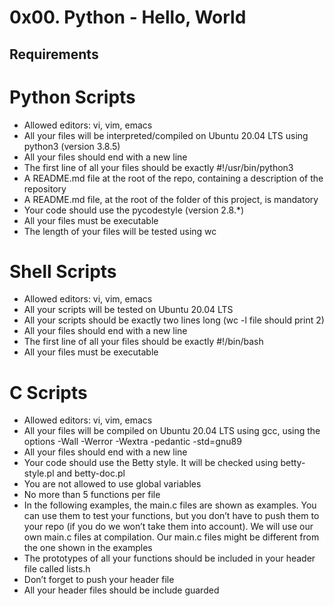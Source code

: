 # 0x00. Python - Hello, World

## Requirements

# Python Scripts
-	Allowed editors: vi, vim, emacs
-	All your files will be interpreted/compiled on Ubuntu 20.04 LTS using python3 (version 3.8.5)
-	All your files should end with a new line
-	The first line of all your files should be exactly #!/usr/bin/python3
-	A README.md file at the root of the repo, containing a description of the repository
-	A README.md file, at the root of the folder of this project, is mandatory
-	Your code should use the pycodestyle (version 2.8.*)
-	All your files must be executable
-	The length of your files will be tested using wc

# Shell Scripts
-	Allowed editors: vi, vim, emacs
-	All your scripts will be tested on Ubuntu 20.04 LTS
-	All your scripts should be exactly two lines long (wc -l file should print 2)
-	All your files should end with a new line
-	The first line of all your files should be exactly #!/bin/bash
-	All your files must be executable

# C Scripts
-	Allowed editors: vi, vim, emacs
-	All your files will be compiled on Ubuntu 20.04 LTS using gcc, using the options -Wall -Werror -Wextra -pedantic -std=gnu89
-	All your files should end with a new line
-	Your code should use the Betty style. It will be checked using betty-style.pl and betty-doc.pl
-	You are not allowed to use global variables
-	No more than 5 functions per file
-	In the following examples, the main.c files are shown as examples. You can use them to test your functions, but you don’t have to push them to your repo (if you do we won’t take them into account). We will use our own main.c files at compilation. Our main.c files might be different from the one shown in the examples
-	The prototypes of all your functions should be included in your header file called lists.h
-	Don’t forget to push your header file
-	All your header files should be include guarded
